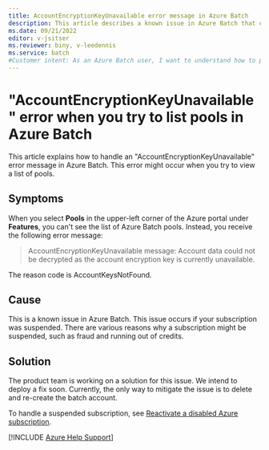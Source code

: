 ```yaml
--- 
title: AccountEncryptionKeyUnavailable error message in Azure Batch
description: This article describes a known issue in Azure Batch that causes an AccountEncryptionKeyUnavailable error message.  
ms.date: 09/21/2022
editor: v-jsitser
ms.reviewer: biny, v-leedennis
ms.service: batch
#Customer intent: As an Azure Batch user, I want to understand how to proceed when I receive an AccountEncryptionKeyUnavailable error message that prevents me from listing pools so that I can use Azure Batch effectively.
---
```


# "AccountEncryptionKeyUnavailable" error when you try to list pools in Azure Batch

This article explains how to handle an "AccountEncryptionKeyUnavailable" error message in Azure Batch. This error might occur when you try to view a list of pools.

## Symptoms

When you select **Pools** in the upper-left corner of the Azure portal under **Features**, you can't see the list of Azure Batch pools. Instead, you receive the following error message:

> AccountEncryptionKeyUnavailable message: Account data could not be decrypted as the account encryption key is currently unavailable.

The reason code is AccountKeysNotFound.

## Cause

This is a known issue in Azure Batch. This issue occurs if your subscription was suspended. There are various reasons why a subscription might be suspended, such as fraud and running out of credits.

## Solution

The product team is working on a solution for this issue. We intend to deploy a fix soon. Currently, the only way to mitigate the issue is to delete and re-create the batch account.

To handle a suspended subscription, see [Reactivate a disabled Azure subscription](/azure/cost-management-billing/manage/subscription-disabled).

[!INCLUDE [Azure Help Support](../../../includes/azure-help-support.md)]

